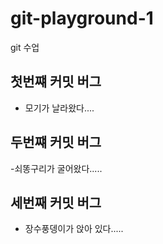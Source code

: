 # git-playground-1
git 수업


## 첫번쨰 커밋 버그

- 모기가 날라왔다....

## 두번쨰 커밋 버그

-쇠똥구리가 굴어왔다.....


## 세번째 커밋 버그

- 장수풍뎅이가 앉아 있다.....